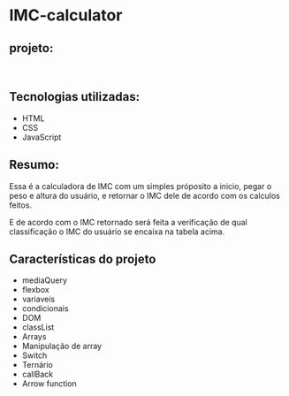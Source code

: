 # IMC-calculator

## projeto:

<img src="https://github.com/jose-the-lima/IMC-calculator/assets/120755345/0a4d1fe6-755b-458b-bf93-5df3ffe2011e" alt="">
<img src="https://github.com/jose-the-lima/IMC-calculator/assets/120755345/7ec8df66-5905-4023-af49-b37f299a3455" alt="">

## Tecnologias utilizadas:
- HTML
- CSS
- JavaScript

## Resumo:
<p>Essa é a calculadora de IMC com um simples próposito a inicio, pegar o peso e altura do usuário, e retornar o IMC dele de acordo com os calculos feitos.</p>
<p>E de acordo com o IMC retornado será feita a verificação de qual classificação o IMC do usuário se encaixa na tabela acima.</p>

## Características do projeto
- mediaQuery
- flexbox
- variaveis
- condicionais
- DOM
- classList
- Arrays
- Manipulação de array
- Switch
- Ternário
- callBack
- Arrow function
